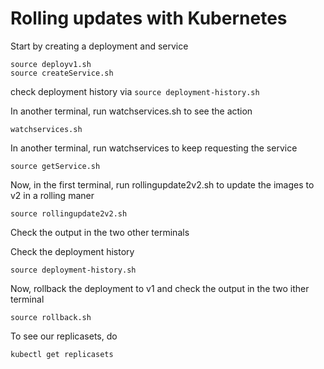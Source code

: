 # Rolling updates with Kubernetes

Start by creating a deployment and service
```
source deployv1.sh
source createService.sh
```

check deployment history via ```source deployment-history.sh```

In another terminal, run watchservices.sh to see the action
```
watchservices.sh
```

In another terminal, run watchservices to keep requesting the service
```
source getService.sh
```

Now, in the first terminal, run rollingupdate2v2.sh to update the images to v2 in a rolling maner
```
source rollingupdate2v2.sh
```

Check the output in the two other terminals

Check the deployment history
```
source deployment-history.sh
```

Now, rollback the deployment to v1 and check the output in the two ither terminal
```
source rollback.sh
```

To see our replicasets, do
```
kubectl get replicasets
```
